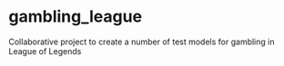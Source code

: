 # gambling_league
Collaborative project to create a number of test models for gambling in League of Legends
